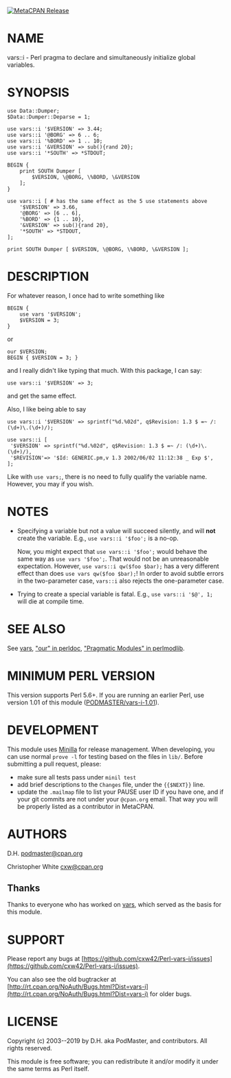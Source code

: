 [![MetaCPAN Release](https://badge.fury.io/pl/vars-i.svg)](https://metacpan.org/release/vars-i)
# NAME

vars::i - Perl pragma to declare and simultaneously initialize global variables.

# SYNOPSIS

    use Data::Dumper;
    $Data::Dumper::Deparse = 1;

    use vars::i '$VERSION' => 3.44;
    use vars::i '@BORG' => 6 .. 6;
    use vars::i '%BORD' => 1 .. 10;
    use vars::i '&VERSION' => sub(){rand 20};
    use vars::i '*SOUTH' => *STDOUT;

    BEGIN {
        print SOUTH Dumper [
            $VERSION, \@BORG, \%BORD, \&VERSION
        ];
    }

    use vars::i [ # has the same effect as the 5 use statements above
        '$VERSION' => 3.66,
        '@BORG' => [6 .. 6],
        '%BORD' => {1 .. 10},
        '&VERSION' => sub(){rand 20},
        '*SOUTH' => *STDOUT,
    ];

    print SOUTH Dumper [ $VERSION, \@BORG, \%BORD, \&VERSION ];

# DESCRIPTION

For whatever reason, I once had to write something like

    BEGIN {
        use vars '$VERSION';
        $VERSION = 3;
    }

or

    our $VERSION;
    BEGIN { $VERSION = 3; }

and I really didn't like typing that much.  With this package, I can say:

    use vars::i '$VERSION' => 3;

and get the same effect.

Also, I like being able to say

    use vars::i '$VERSION' => sprintf("%d.%02d", q$Revision: 1.3 $ =~ /: (\d+)\.(\d+)/);

    use vars::i [
     '$VERSION' => sprintf("%d.%02d", q$Revision: 1.3 $ =~ /: (\d+)\.(\d+)/),
     '$REVISION'=> '$Id: GENERIC.pm,v 1.3 2002/06/02 11:12:38 _ Exp $',
    ];

Like with `use vars;`, there is no need to fully qualify the variable name.
However, you may if you wish.

# NOTES

- Specifying a variable but not a value will succeed silently, and will **not**
create the variable.  E.g., `use vars::i '$foo';` is a no-op.

    Now, you might expect that `use vars::i '$foo';` would behave the same
    way as `use vars '$foo';`.  That would not be an unreasonable expectation.
    However, `use vars::i qw($foo $bar);` has a very different
    effect than does `use vars qw($foo $bar);`!  In order to avoid
    subtle errors in the two-parameter case, `vars::i` also rejects the
    one-parameter case.

- Trying to create a special variable is fatal.  E.g., `use vars::i '$@', 1;`
will die at compile time.

# SEE ALSO

See [vars](https://metacpan.org/pod/vars), ["our" in perldoc](https://metacpan.org/pod/perldoc#our), ["Pragmatic Modules" in perlmodlib](https://metacpan.org/pod/perlmodlib#Pragmatic-Modules).

# MINIMUM PERL VERSION

This version supports Perl 5.6+.  If you are running an earlier Perl,
use version 1.01 of this module
([PODMASTER/vars-i-1.01](https://metacpan.org/pod/release/PODMASTER/vars-i-1.01/lib/vars/i.pm)).

# DEVELOPMENT

This module uses [Minilla](https://metacpan.org/pod/Minilla) for release management.  When developing, you
can use normal `prove -l` for testing based on the files in `lib/`.  Before
submitting a pull request, please:

- make sure all tests pass under `minil test`
- add brief descriptions to the `Changes` file, under the `{{$NEXT}}` line.
- update the `.mailmap` file to list your PAUSE user ID if you have one, and
if your git commits are not under your `@cpan.org` email.  That way you will
be properly listed as a contributor in MetaCPAN.

# AUTHORS

D.H. <podmaster@cpan.org>

Christopher White <cxw@cpan.org>

## Thanks

Thanks to everyone who has worked on [vars](https://metacpan.org/pod/vars), which served as the basis for
this module.

# SUPPORT

Please report any bugs at [https://github.com/cxw42/Perl-vars-i/issues](https://github.com/cxw42/Perl-vars-i/issues).

You can also see the old bugtracker at
[http://rt.cpan.org/NoAuth/Bugs.html?Dist=vars-i](http://rt.cpan.org/NoAuth/Bugs.html?Dist=vars-i) for older bugs.

# LICENSE

Copyright (c) 2003--2019 by D.H. aka PodMaster, and contributors.
All rights reserved.

This module is free software; you can redistribute it and/or modify it
under the same terms as Perl itself.
